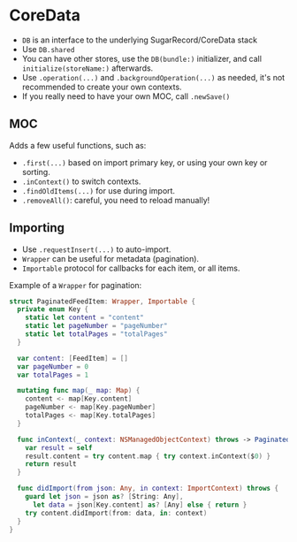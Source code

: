 # CoreData

- `DB` is an interface to the underlying SugarRecord/CoreData stack
- Use `DB.shared`
- You can have other stores, use the `DB(bundle:)` initializer, and call `initialize(storeName:)` afterwards.
- Use `.operation(...)` and `.backgroundOperation(...)` as needed, it's not recommended to create your own contexts.
- If you really need to have your own MOC, call `.newSave()`

## MOC

Adds a few useful functions, such as:

- `.first(...)` based on import primary key, or using your own key or sorting.
- `.inContext()` to switch contexts.
- `.findOldItems(...)` for use during import.
- `.removeAll()`: careful, you need to reload manually!

## Importing

- Use `.requestInsert(...)` to auto-import.
- `Wrapper` can be useful for metadata (pagination).
- `Importable` protocol for callbacks for each item, or all items.

Example of a `Wrapper` for pagination:
```swift
struct PaginatedFeedItem: Wrapper, Importable {
  private enum Key {
    static let content = "content"
    static let pageNumber = "pageNumber"
    static let totalPages = "totalPages"
  }

  var content: [FeedItem] = []
  var pageNumber = 0
  var totalPages = 1

  mutating func map(_ map: Map) {
    content <- map[Key.content]
    pageNumber <- map[Key.pageNumber]
    totalPages <- map[Key.totalPages]
  }

  func inContext(_ context: NSManagedObjectContext) throws -> PaginatedFeedItem {
    var result = self
    result.content = try content.map { try context.inContext($0) }
    return result
  }

  func didImport(from json: Any, in context: ImportContext) throws {
    guard let json = json as? [String: Any],
      let data = json[Key.content] as? [Any] else { return }
    try content.didImport(from: data, in: context)
  }
}
```
